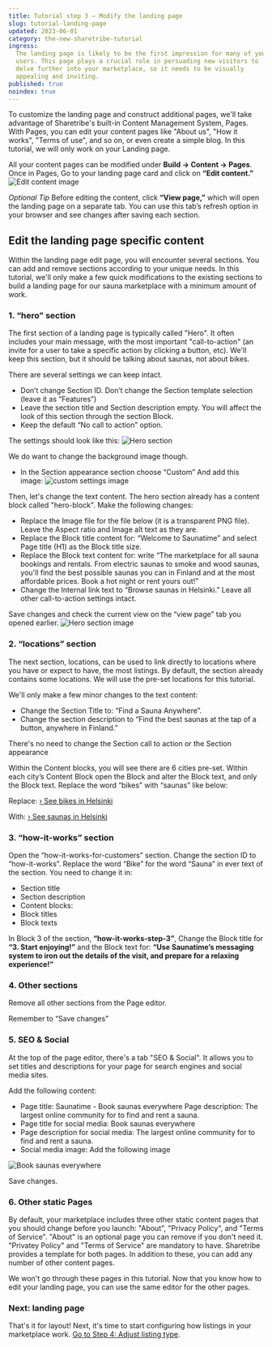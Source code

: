 ```yaml
---
title: Tutorial step 3 – Modify the landing page
slug: tutorial-landing-page
updated: 2023-06-01
category: the-new-sharetribe-tutorial
ingress:
  The landing page is likely to be the first impression for many of your
  users. This page plays a crucial role in persuading new visitors to
  delve further into your marketplace, so it needs to be visually
  appealing and inviting.
published: true
noindex: true
---
```


To customize the landing page and construct additional pages, we'll take
advantage of Sharetribe's built-in Content Management System, Pages.
With Pages, you can edit your content pages like "About us", "How it
works", "Terms of use", and so on, or even create a simple blog. In this
tutorial, we will only work on your Landing page.

All your content pages can be modified under **Build → Content →
Pages**. Once in Pages, Go to your landing page card and click on
**“Edit content.”** ![Edit content image](./editcontent.png)

_Optional Tip_ Before editing the content, click **“View page,”** which
will open the landing page on a separate tab. You can use this tab’s
refresh option in your browser and see changes after saving each
section.

## Edit the landing page specific content

Within the landing page edit page, you will encounter several sections.
You can add and remove sections according to your unique needs. In this
tutorial, we'll only make a few quick modifications to the existing
sections to build a landing page for our sauna marketplace with a
minimum amount of work.

### 1. “hero” section

The first section of a landing page is typically called "Hero". It often
includes your main message, with the most important "call-to-action" (an
invite for a user to take a specific action by clicking a button, etc).
We'll keep this section, but it should be talking about saunas, not
about bikes.

There are several settings we can keep intact.

- Don’t change Section ID. Don’t change the Section template selection
  (leave it as “Features”)
- Leave the section title and Section description empty. You will affect
  the look of this section through the section Block.
- Keep the default “No call to action” option.

The settings should look like this: ![Hero section](./herosection.png)

We do want to change the background image though.

- In the Section appearance section choose “Custom” And add this image:
  ![custom settings image](./customsetting.png)

Then, let's change the text content. The hero section already has a
content block called "hero-block". Make the following changes:

- Replace the Image file for the file below (it is a transparent PNG
  file). Leave the Aspect ratio and Image alt text as they are.
- Replace the Block title content for: “Welcome to Saunatime” and select
  Page title (H1) as the Block title size.
- Replace the Block text content for: write “The marketplace for all
  sauna bookings and rentals. From electric saunas to smoke and wood
  saunas, you'll find the best possible saunas you can in Finland and at
  the most affordable prices. Book a hot night or rent yours out!”
- Change the Internal link text to “Browse saunas in Helsinki.” Leave
  all other call-to-action settings intact.

Save changes and check the current view on the “view page” tab you
opened earlier. ![Hero section image](./welcomesaunatime.png)

### 2. “locations” section

The next section, locations, can be used to link directly to locations
where you have or expect to have, the most listings. By default, the
section already contains some locations. We will use the pre-set
locations for this tutorial.

We'll only make a few minor changes to the text content:

- Change the Section Title to: “Find a Sauna Anywhere”.
- Change the section description to “Find the best saunas at the tap of
  a button, anywhere in Finland.”

There's no need to change the Section call to action or the Section
appearance

Within the Content blocks, you will see there are 6 cities pre-set.
Within each city’s Content Block open the Block and alter the Block
text, and only the Block text. Replace the word “bikes” with “saunas”
like below:

Replace:
[› See bikes in Helsinki](/s?address=Helsinki%2C%20Uusimaa%2C%20Finland&bounds=60.297839%2C25.337729924%2C60.06196768%2C24.807445703)

With:
[› See saunas in Helsinki](/s?address=Helsinki%2C%20Uusimaa%2C%20Finland&bounds=60.297839%2C25.337729924%2C60.06196768%2C24.807445703)

### 3. “how-it-works” section

Open the “how-it-works-for-customers” section. Change the section ID to
“how-it-works”. Replace the word “Bike” for the word “Sauna” in ever
text of the section. You need to change it in:

- Section title
- Section description
- Content blocks:
- Block titles
- Block texts

In Block 3 of the section, **“how-it-works-step-3”**, Change the Block
title for **“3. Start enjoying!”** and the Block text for: **“Use
Saunatime’s messaging system to iron out the details of the visit, and
prepare for a relaxing experience!”**

### 4. Other sections

Remove all other sections from the Page editor.

Remember to “Save changes”

### 5. SEO & Social

At the top of the page editor, there's a tab "SEO & Social". It allows
you to set titles and descriptions for your page for search engines and
social media sites.

Add the following content:

- Page title: Saunatime - Book saunas everywhere Page description: The
  largest online community for to find and rent a sauna.
- Page title for social media: Book saunas everywhere
- Page description for social media: The largest online community for to
  find and rent a sauna.
- Social media image: Add the following image

![Book saunas everywhere](./seoandsocial.png)

Save changes.

### 6. Other static Pages

By default, your marketplace includes three other static content pages
that you should change before you launch: "About", "Privacy Policy", and
"Terms of Service". "About" is an optional page you can remove if you
don't need it. "Privatey Policy" and "Terms of Service" are mandatory to
have. Sharetribe provides a template for both pages. In addition to
these, you can add any number of other content pages.

We won't go through these pages in this tutorial. Now that you know how
to edit your landing page, you can use the same editor for the other
pages.

### Next: landing page

That's it for layout! Next, it's time to start configuring how listings
in your marketplace work.
[Go to Step 4: Adjust listing type](./tutorial-listing-type).
